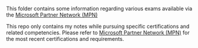 This folder contains some information regarding various exams available via the [Microsoft Partner Network (MPN)](https://partner.microsoft.com/en-US/)

This repo only contains my notes while pursuing specific certifications and related competencies. Please refer to [Microsoft Partner Network (MPN)](https://partner.microsoft.com/en-US/) for the most recent certifications and requirements.
